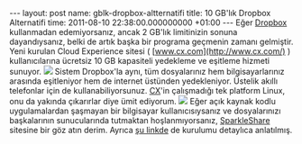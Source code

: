 --- layout: post name: gblk-dropbox-altternatifi title: 10 GB'lık Dropbox Alternatifi time: 2011-08-10 22:38:00.000000000 +01:00 --- Eğer [Dropbox](http://asuyatuyolar.blogspot.com/2009/12/dropbox.html) kullanmadan edemiyorsanız, ancak 2 GB'lık limitinizin sonuna dayandıysanız, belki de artık başka bir programa geçmenin zamanı gelmiştir.
Yeni kurulan Cloud Experience sitesi ( [www.cx.com](http://www.cx.com/) ) kullanıcılarına ücretsiz 10 GB kapasiteli yedekleme ve eşitleme hizmeti sunuyor.
[![](http://2.bp.blogspot.com/-IQ6UXAH7LhQ/TkL4fM1QgwI/AAAAAAAABBg/SdcFVYUZH0A/s1600/CX-200x200.jpg)](http://www.cx.com)
Sistem Dropbox'la aynı, tüm dosyalarınız hem bilgisayarlarınız arasında eşitleniyor hem de internet üstünden yedekleniyor. Üstelik akıllı telefonlar için de kullanabiliyorsunuz. [CX](http://www.cx.com/)'in çalışmadığı tek platform Linux, onu da yakında çıkarırlar diye ümit ediyorum.
[![](http://1.bp.blogspot.com/-opVN3H3Yp6c/TkL6KXyHcjI/AAAAAAAABBk/LaZEte3h7jc/s200/sparkleshare.png)](http://sparkleshare.org/)
Eğer açık kaynak kodlu uygulamalardan şaşmayan bir bilgisayar kullanıcısıysanız ve dosyalarınızı başkalarının sunucularında tutmaktan hoşlanmıyorsanız, [SparkleShare](http://sparkleshare.org/) sitesine bir göz atın derim. Ayrıca [şu linkde](http://www.makeuseof.com/tag/sparkleshare-great-open-source-alternative-dropbox-linux-mac/) de kurulumu detaylıca anlatılmış.


